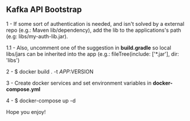 ## Kafka API Bootstrap

1 - If some sort of authentication is needed, and isn't solved by a external repo (e.g.: Maven lib/dependency), add the lib to the applications's path (e.g: libs/my-auth-lib.jar).

1.1 - Also, uncomment one of the suggestion in  **build.gradle** so local libs/jars can be inherited into the app (e.g.: fileTree(include: ['*.jar'], dir: 'libs')

2 - $ docker build . -t $APP:$VERSION

3 - Create docker services and set environment variables in **docker-compose.yml**

4 - $ docker-compose up -d

Hope you enjoy!
